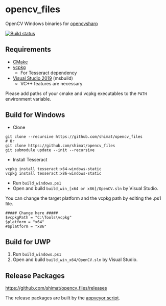 # opencv_files

OpenCV Windows binaries for [opencvsharp](https://github.com/shimat/opencvsharp)

[![Build status](https://ci.appveyor.com/api/projects/status/7869dutiou2o2c79/branch/master?svg=true)](https://ci.appveyor.com/project/shimat/opencv-files/branch/master)

## Requirements
- [CMake](https://cmake.org/)
- [vcpkg](https://github.com/microsoft/vcpkg)
  - For Tesseract dependency
- [Visual Studio 2019](https://visualstudio.microsoft.com/ja/vs/) (msbuild)
  - VC++ features are necessary
  
Please add paths of your cmake and vcpkg executables to the `PATH` environment variable.

## Build for Windows
- Clone
```
git clone --recursive https://github.com/shimat/opencv_files
# Or
git clone https://github.com/shimat/opencv_files
git submodule update --init --recursive
```
- Install Tesseract
```
vcpkg install tesseract:x64-windows-static
vcpkg install tesseract:x86-windows-static
```
- Run `build_windows.ps1`
- Open and build `build_win_[x64 or x86]/OpenCV.sln` by Visual Studio. 

You can change the target platform and the vcpkg path by editing the .ps1 file.
  ```
  ##### Change here #####
  $vcpkgPath = "C:\Tools\vcpkg"
  $platform = "x64"
  #$platform = "x86"
  ```

## Build for UWP
1. Run `build_windows.ps1`
1. Open and build `build_win_x64/OpenCV.sln` by Visual Studio. 

## Release Packages
https://github.com/shimat/opencv_files/releases

The release packages are built by the [appveyor script](https://github.com/shimat/opencv_files/blob/master/appveyor.yml).
